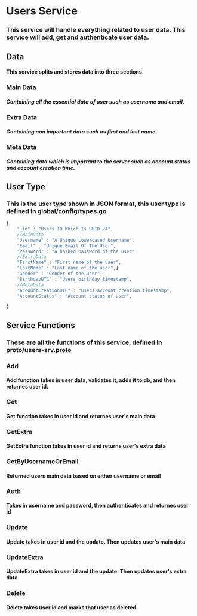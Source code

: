 # Users Service
### This service will handle everything related to user data. This service will add, get and authenticate user data.


## Data
#### This service splits and stores data into three sections.

### Main Data
##### Containing all the essential data of user such as username and email.

### Extra Data
##### Containing non important data such as first and last name.

### Meta Data
##### Containing data which is important to the server such as account status and account creation time.

## User Type
### This is the user type shown in JSON format, this user type is defined in global/config/types.go

```javascript
{
    "_id" : "Users ID Which Is UUID v4",
    //MainData
    "Username" : "A Unique Lowercased Username",
    "Email" : "Unique Email Of The User",
    "Password" : "A hashed password of the user",
    //ExtraData
    "FirstName" : "First name of the user",
    "LastName" : "Last name of the user",]
    "Gender" : "Gender of the user",
    "BirthdayUTC" : "Users birthday timestamp",
    //MetaData
    "AccountCreationUTC" : "Users account creation timestamp",
    "AccountStatus" : "Account status of user",

}
```

## Service Functions
### These are all the functions of this service, defined in proto/users-srv.proto

### Add
#### Add function takes in user data, validates it, adds it to db, and then returnes user id.

### Get
#### Get function takes in user id and returnes user's main data

### GetExtra
#### GetExtra function takes in user id and returns user's extra data

### GetByUsernameOrEmail
#### Returned users main data based on either username or email

### Auth
#### Takes in username and password, then authenticates and returnes user id

### Update
#### Update takes in user id and the update. Then updates user's main data

### UpdateExtra
#### UpdateExtra takes in user id and the update. Then updates user's extra data

### Delete
#### Delete takes user id and marks that user as deleted.
